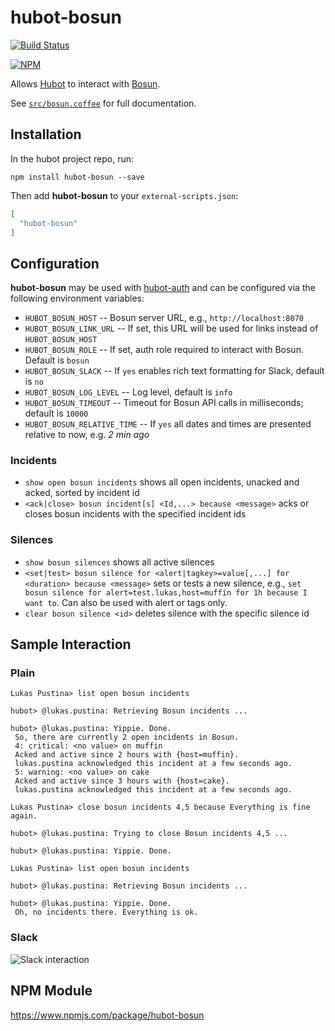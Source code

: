 # hubot-bosun

[![Build Status](https://travis-ci.org/lukaspustina/hubot-bosun.svg?branch=master)](https://travis-ci.org/lukaspustina/hubot-bosun)

[![NPM](https://nodei.co/npm/hubot-bosun.png)](https://nodei.co/npm/hubot-bosun/)

Allows [Hubot](https://hubot.github.com) to interact with [Bosun](http://bosun.org).

See [`src/bosun.coffee`](src/bosun.coffee) for full documentation.

## Installation

In the hubot project repo, run:

`npm install hubot-bosun --save`

Then add **hubot-bosun** to your `external-scripts.json`:

```json
[
  "hubot-bosun"
]
```

## Configuration

**hubot-bosun** may be used with [hubot-auth](https://github.com/hubot-scripts/hubot-auth) and can be configured via the following environment variables:

* `HUBOT_BOSUN_HOST` -- Bosun server URL, e.g., `http://localhost:8070`
* `HUBOT_BOSUN_LINK_URL` -- If set, this URL will be used for links instead of `HUBOT_BOSUN_HOST`
* `HUBOT_BOSUN_ROLE` -- If set, auth role required to interact with Bosun. Default is `bosun`
* `HUBOT_BOSUN_SLACK` -- If `yes` enables rich text formatting for Slack, default is `no`
* `HUBOT_BOSUN_LOG_LEVEL` -- Log level, default is `info`
* `HUBOT_BOSUN_TIMEOUT` --  Timeout for Bosun API calls in milliseconds; default is `10000`
* `HUBOT_BOSUN_RELATIVE_TIME` -- If `yes` all dates and times are presented relative to now, e.g. _2 min ago_

### Incidents

* `show open bosun incidents` shows all open incidents, unacked and acked, sorted by incident id
* `<ack|close> bosun incident[s] <Id,...> because <message>` acks or closes bosun incidents with the specified incident ids

### Silences

* `show bosun silences` shows all active silences
* `<set|test> bosun silence for <alert|tagkey>=value[,...] for <duration> because <message>` sets or tests a new silence, e.g., `set bosun silence for alert=test.lukas,host=muffin for 1h because I want to`. Can also be used with alert or tags only.
* `clear bosun silence <id>` deletes silence with the specific silence id


## Sample Interaction

### Plain

```
Lukas Pustina> list open bosun incidents

hubot> @lukas.pustina: Retrieving Bosun incidents ...

hubot> @lukas.pustina: Yippie. Done.
 So, there are currently 2 open incidents in Bosun.
 4: critical: <no value> on muffin
 Acked and active since 2 hours with {host=muffin}.
 lukas.pustina acknowledged this incident at a few seconds ago.
 5: warning: <no value> on cake
 Acked and active since 3 hours with {host=cake}.
 lukas.pustina acknowledged this incident at a few seconds ago.

Lukas Pustina> close bosun incidents 4,5 because Everything is fine again.

hubot> @lukas.pustina: Trying to close Bosun incidents 4,5 ...

hubut> @lukas.pustina: Yippie. Done.

Lukas Pustina> list open bosun incidents

hubot> @lukas.pustina: Retrieving Bosun incidents ...

hubot> @lukas.pustina: Yippie. Done.
 Oh, no incidents there. Everything is ok.
```

### Slack

![Slack interaction](docs/slack.png)

## NPM Module

https://www.npmjs.com/package/hubot-bosun
